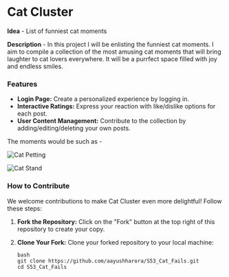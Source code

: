 # Cat Cluster

**Idea** - List of funniest cat moments

**Description** - In this project I will be enlisting the funniest cat moments. I aim to compile a collection of the most amusing cat moments that will bring laughter to cat lovers everywhere. It will be a purrfect space filled with joy and endless smiles.

### Features
- **Login Page:** Create a personalized experience by logging in.
- **Interactive Ratings:** Express your reaction with like/dislike options for each post.
- **User Content Management:** Contribute to the collection by adding/editing/deleting your own posts.

The moments would be such as -

![Cat Petting](https://www.whycatwhy.com/wp-content/uploads/2016/05/cat-dad-and-kitten.gif)

![Cat Stand](https://kittybloger.files.wordpress.com/2012/02/10-funny-gifs-with-cats-4.gif)

### How to Contribute
We welcome contributions to make Cat Cluster even more delightful! Follow these steps:

1. **Fork the Repository:**
   Click on the "Fork" button at the top right of this repository to create your copy.

2. **Clone Your Fork:**
   Clone your forked repository to your local machine:
    ```
    bash
    git clone https://github.com/aayushharora/S53_Cat_Fails.git
    cd S53_Cat_Fails